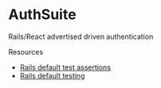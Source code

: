 # AuthSuite

Rails/React advertised driven authentication



Resources
- [Rails default test assertions](http://guides.rubyonrails.org/testing.html#available-assertions)
- [Rails default testing](http://guides.rubyonrails.org/testing.html)